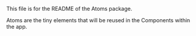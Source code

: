 This file is for the README of the Atoms package.


Atoms are the tiny elements that will be reused in the Components within the app.
